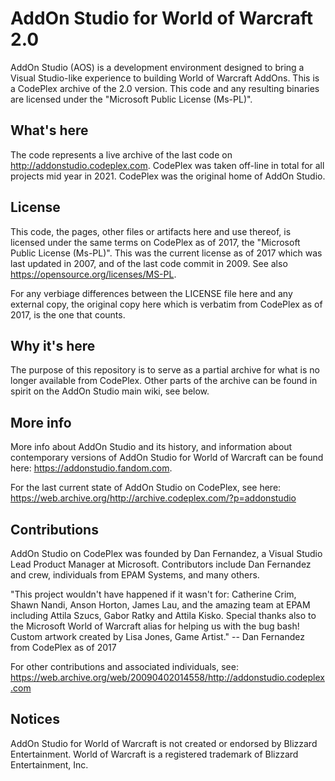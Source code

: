 

# AddOn Studio for World of Warcraft 2.0


AddOn Studio (AOS) is a development environment designed to bring a Visual Studio-like experience to building World of Warcraft AddOns. This is a CodePlex archive of the 2.0 version. This code and any resulting binaries are licensed under the "Microsoft Public License (Ms-PL)".

## What's here
The code represents a live archive of the last code on http://addonstudio.codeplex.com. CodePlex was taken off-line in total for all projects mid year in 2021. CodePlex was the original home of AddOn Studio.

## License
This code, the pages, other files or artifacts here and use thereof, is licensed under the same terms on CodePlex as of 2017, the "Microsoft Public License (Ms-PL)". This was the current license as of 2017 which was last updated in 2007, and of the last code commit in 2009. See also https://opensource.org/licenses/MS-PL.

For any verbiage differences between the LICENSE file here and any external copy, the original copy here which is verbatim from CodePlex as of 2017, is the one that counts.

## Why it's here
The purpose of this repository is to serve as a partial archive for what is no longer available from CodePlex. Other parts of the archive can be found in spirit on the AddOn Studio main wiki, see below.

## More info
More info about AddOn Studio and its history, and information about contemporary versions of AddOn Studio for World of Warcraft can be found here: https://addonstudio.fandom.com.

For the last current state of AddOn Studio on CodePlex, see here: https://web.archive.org/http://archive.codeplex.com/?p=addonstudio

## Contributions
AddOn Studio on CodePlex was founded by Dan Fernandez, a Visual Studio Lead Product Manager at Microsoft. Contributors include Dan Fernandez and crew, individuals from EPAM Systems, and many others.

"This project wouldn't have happened if it wasn't for: Catherine Crim, Shawn Nandi, Anson Horton, James Lau, and the amazing team at EPAM including Attila Szucs, Gabor Ratky and Attila Kisko. Special thanks also to the Microsoft World of Warcraft alias for helping us with the bug bash! Custom artwork created by Lisa Jones, Game Artist."
-- Dan Fernandez from CodePlex as of 2017

For other contributions and associated individuals, see: https://web.archive.org/web/20090402014558/http://addonstudio.codeplex.com

## Notices
AddOn Studio for World of Warcraft is not created or endorsed by Blizzard Entertainment. World of Warcraft is a registered trademark of Blizzard Entertainment, Inc.
